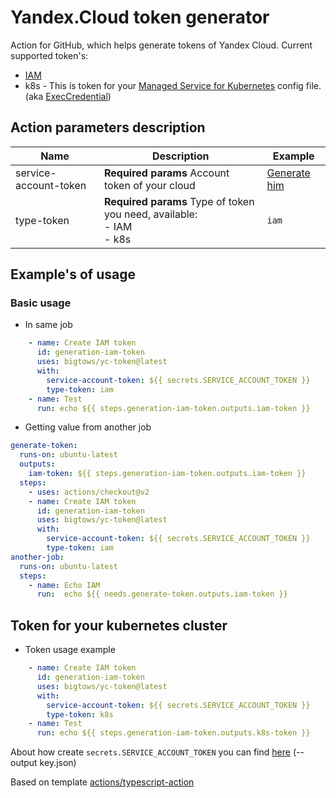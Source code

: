 # Yandex.Cloud token generator
Action for GitHub, which helps generate tokens of Yandex Cloud.
Current supported token's:
 - [IAM](https://cloud.yandex.ru/docs/iam/concepts/authorization/iam-token)
 - k8s - This is  token for your [Managed Service for Kubernetes](https://cloud.yandex.ru/docs/managed-kubernetes/) config file. (aka [ExecCredential](https://kubernetes.io/docs/reference/config-api/client-authentication.v1beta1/)) 
## Action parameters description
 | Name                   | Description                                                               | Example                                                        |
 |------------------------|---------------------------------------------------------------------------|----------------------------------------------------------------|
 | service-account-token  | **Required params** Account token of your cloud                           | [Generate him](https://cloud.yandex.ru/docs/iam/quickstart-sa) |
 | type-token             | **Required params** Type of token you need, available: <br>- IAM<br>- k8s | `iam`                                                          |

## Example's of usage
 ### Basic usage
- In same job
```yaml
    - name: Create IAM token
      id: generation-iam-token
      uses: bigtows/yc-token@latest
      with:
        service-account-token: ${{ secrets.SERVICE_ACCOUNT_TOKEN }}
        type-token: iam
    - name: Test
      run: echo ${{ steps.generation-iam-token.outputs.iam-token }}
```
- Getting value from another job
```yaml
generate-token:
  runs-on: ubuntu-latest
  outputs:
    iam-token: ${{ steps.generation-iam-token.outputs.iam-token }}
  steps:
    - uses: actions/checkout@v2
    - name: Create IAM token
      id: generation-iam-token
      uses: bigtows/yc-token@latest
      with:
        service-account-token: ${{ secrets.SERVICE_ACCOUNT_TOKEN }}
        type-token: iam
another-job:
  runs-on: ubuntu-latest
  steps:
    - name: Echo IAM
      run:  echo ${{ needs.generate-token.outputs.iam-token }}
```

## Token for your kubernetes cluster

- Token usage example
```yaml
    - name: Create IAM token
      id: generation-iam-token
      uses: bigtows/yc-token@latest
      with:
        service-account-token: ${{ secrets.SERVICE_ACCOUNT_TOKEN }}
        type-token: k8s
    - name: Test
      run: echo ${{ steps.generation-iam-token.outputs.k8s-token }}
```

About how create `secrets.SERVICE_ACCOUNT_TOKEN` you can find [here](https://cloud.yandex.ru/docs/iam/operations/iam-token/create-for-sa) (--output key.json)

Based on template [actions/typescript-action](https://github.com/actions/typescript-action)